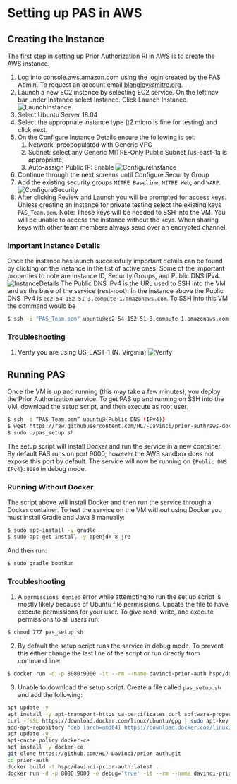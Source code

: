 # Setting up PAS in AWS

## Creating the Instance

The first step in setting up Prior Authorization RI in AWS is to create the AWS instance.

1.  Log into console.aws.amazon.com using the login created by the PAS Admin. To request an account email blangley@mitre.org.
2.  Launch a new EC2 instance by selecting EC2 service. On the left nav bar under Instance select Instance. Click Launch Instance.
    ![LaunchInstance](/documentation/Launch_Instance.png)
3.  Select Ubuntu Server 18.04
4.  Select the appropriate instance type (t2.micro is fine for testing) and click next.
5.  On the Configure Instance Details ensure the following is set:
    1. Network: preopopulated with Generic VPC
    2. Subnet: select any Generic MITRE-Only Public Subnet (us-east-1a is appropriate)
    3. Auto-assign Public IP: Enable
       ![ConfigureInstance](/documentation/Configure_Instance.png)
6.  Continue through the next screens until Configure Security Group
7.  Add the existing security groups `MITRE Baseline`, `MITRE Web`, and `WARP`.
    ![ConfigureSecurity](/documentation/Configure_Security_Group.png)
8.  After clicking Review and Launch you will be prompted for access keys. Unless creating an instance for private testing select the existing keys `PAS_Team.pem`.
    Note: These keys will be needed to SSH into the VM. You will be unable to access the instance without the keys. When sharing keys with other team members always send over an encrypted channel.

### Important Instance Details

Once the instance has launch successfully important details can be found by clicking on the instance in the list of active ones. Some of the important properties to note are Instance ID, Security Groups, and Public DNS IPv4.
![InstanceDetails](/documentation/Instance_Details.png)
The Public DNS IPv4 is the URL used to SSH into the VM and as the base of the service (rest-root). In the instance above the Public DNS IPv4 is `ec2-54-152-51-3.compute-1.amazonaws.com`. To SSH into this VM the command would be

```bash
$ ssh -i "PAS_Team.pem" ubuntu@ec2-54-152-51-3.compute-1.amazonaws.com
```

### Troubleshooting

1.  Verify you are using US-EAST-1 (N. Virginia)
    ![Verify](/documentation/Verify_USEAST_1.png)

## Running PAS

Once the VM is up and running (this may take a few minutes), you deploy the Prior Authorization service. To get PAS up and running on SSH into the VM, download the setup script, and then execute as root user.

```bash
$ ssh -i “PAS_Team.pem” ubuntu@{Public DNS (IPv4)}
$ wget https://raw.githubusercontent.com/HL7-DaVinci/prior-auth/aws-docs/pas_setup.sh
$ sudo ./pas_setup.sh
```

The setup script will install Docker and run the service in a new container. By default PAS runs on port 9000, however the AWS sandbox does not expose this port by default. The service will now be running on `{Public DNS IPv4}:8080` in debug mode.

### Running Without Docker

The script above will install Docker and then run the service through a Docker container. To test the service on the VM without using Docker you must install Gradle and Java 8 manually:

```bash
$ sudo apt-install -y gradle
$ sudo apt-get install -y openjdk-8-jre
```

And then run:

```bash
$ sudo gradle bootRun
```

### Troubleshooting

1. A `permissions denied` error while attempting to run the set up script is mostly likely because of Ubuntu file permissions. Update the file to have execute permissions for your user. To give read, write, and execute permissions to all users run:

```bash
$ chmod 777 pas_setup.sh
```

2. By default the setup script runs the service in debug mode. To prevent this either change the last line of the script or run directly from command line:

```bash
$ docker run -d -p 8080:9000 -it --rm --name davinci-prior-auth hspc/davinci-prior-auth:latest
```

3. Unable to download the setup script. Create a file called `pas_setup.sh` and add the following:

```bash
apt update -y
apt install -y apt-transport-https ca-certificates curl software-properties-common
curl -fsSL https://download.docker.com/linux/ubuntu/gpg | sudo apt-key add -
add-apt-repository "deb [arch=amd64] https://download.docker.com/linux/ubuntu bionic stable"
apt update -y
apt-cache policy docker-ce
apt install -y docker-ce
git clone https://github.com/HL7-DaVinci/prior-auth.git
cd prior-auth
docker build -t hspc/davinci-prior-auth:latest .
docker run -d -p 8080:9000 -e debug='true' -it --rm --name davinci-prior-auth hspc/davinci-prior-auth:latest
```

